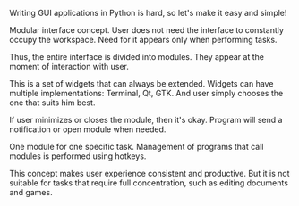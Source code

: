 Writing GUI applications in Python is hard, so let's make it easy and simple!

Modular interface concept. User does not need the interface to constantly occupy the workspace. Need for it appears only when performing tasks.

Thus, the entire interface is divided into modules. They appear at the moment of interaction with user.

This is a set of widgets that can always be extended. Widgets can have multiple implementations: Terminal, Qt, GTK. And user simply chooses the one that suits him best.

If user minimizes or closes the module, then it's okay. Program will send a notification or open module when needed.

One module for one specific task. Management of programs that call modules is performed using hotkeys.

This concept makes user experience consistent and productive. But it is not suitable for tasks that require full concentration, such as editing documents and games.
